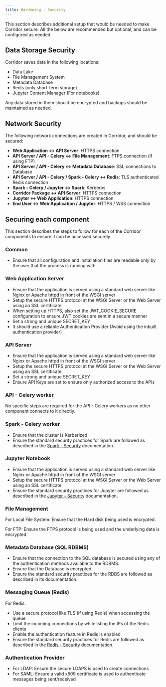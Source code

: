 ```yaml
---
title: Hardening - Security
---
```


This section describes additional setup that would be needed to make Corridor secure. All the below
are recommended but optional, and can be configured as needed.

## Data Storage Security

Corridor saves data in the following locations:

- Data Lake
- File Management System
- Metadata Database
- Redis (only short-term storage)
- Jupyter Content Manager (For notebooks)

Any data stored in them should be encrypted and backups should be maintained as needed.

## Network Security

The following network connections are created in Corridor, and should be secured:

- **Web Application ↔︎ API Server**: HTTPS connection
- **API Server / API - Celery ↔︎ File Management**: FTPS connection (if using FTP)
- **API Server / API - Celery ↔︎ Metadata Database**: SSL connections to Database
- **API Server / API - Celery / Spark - Celery ↔︎ Redis**: TLS authenticated Redis connection
- **Spark - Celery / Jupyter ↔︎ Spark**: Kerberos
- **Corridor Package ↔︎ API Server**: HTTPS connection
- **Jupyter ↔︎ Web Application**: HTTPS connection
- **End User ↔︎ Web Application / Jupyter**: HTTPS / WSS connection

## Securing each component

This section describes the steps to follow for each of the Corridor components to ensure it can be accessed securely.

### Common

- Ensure that all configuration and installation files are readable only by the user that the process is running with

### Web Application Server

- Ensure that the application is served using a standard web server like Nginx or Apache httpd in front of the WSGI server
- Setup the secure HTTPS protocol at the WSGI Server or the Web Server using an SSL certificate
- When setting up HTTPS, also set the JWT_COOKIE_SECURE configuration to ensure JWT cookies are sent in a secure manner
- Set a strong and unique SECRET_KEY
- It should use a reliable Authentication Provider (Avoid using the inbuilt authentication provider)

### API Server

- Ensure that the application is served using a standard web server like Nginx or Apache httpd in front of the WSGI server
- Setup the secure HTTPS protocol at the WSGI Server or the Web Server using an SSL certificate
- Set a strong and unique SECRET_KEY
- Ensure API Keys are set to ensure only authorized access to the APIs

### API - Celery worker

No specific steps are required for the API - Celery workers as no other component connects to it directly.

### Spark - Celery worker

- Ensure that the cluster is Kerberized
- Ensure the standard security practices for Spark are followed as described in the
  [Spark - Security](https://spark.apache.org/docs/latest/security.html) documentation.

### Jupyter Notebook

- Ensure that the application is served using a standard web server like Nginx or Apache httpd in
  front of the WSGI server
- Setup the secure HTTPS protocol at the WSGI Server or the Web Server using an SSL certificate
- Ensure the standard security practices for Jupyter are followed as described in the
  [Jupyter - Security](https://jupyter.org/security) documentation.

### File Management

For Local File System: Ensure that the Hard disk being used is encrypted.

For FTP: Ensure the FTPS protocol is being used and the underlying data is encrypted

### Metadata Database (SQL RDBMS)

- Ensure that the connection to the SQL database is secured using any of the authentication methods
  available to the RDBMS.
- Ensure that the Database is encrypted.
- Ensure the standard security practices for the RDBS are followed as described in its documentation.

### Messaging Queue (Redis)

For Redis:

- Use a secure protocol like TLS (if using Redis) when accessing the queue
- Limit the incoming connections by whitelisting the IPs of the Redis clients
- Enable the authentication feature in Redis is enabled
- Ensure the standard security practices for Redis are followed as described in the
  [Redis - Security](https://redis.io/topics/security) documentation.

### Authentication Provider

- For LDAP: Ensure the secure LDAPS is used to create connections
- For SAML: Ensure a valid x509 certificate is used to authenticate messages being sent/received
